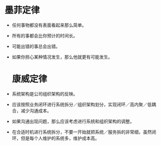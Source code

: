 

# 	 墨菲定律

- 任何事物都没有表面看起来那么简单。

- 所有的事都会比你预计的时间长。

- 可能出错的事总会出错。

- 如果你担心某种情况发生，那么他就更有可能发生。

  

  

  # 康威定律

- 系统架构是公司组织架构的反映。
- 应该按照业务闭环进行系统拆分／组织架构划分，实现闭环／高内聚／低耦合，减少沟通成本。
- 如果沟通出现问题，那么应该考虑进行系统和组织架构的调整。
- 在合适时机进行系统拆分，不要一开始就把系统／服务拆的非常细，虽然闭环，但是每个人维护的系统多，维护成本高。

